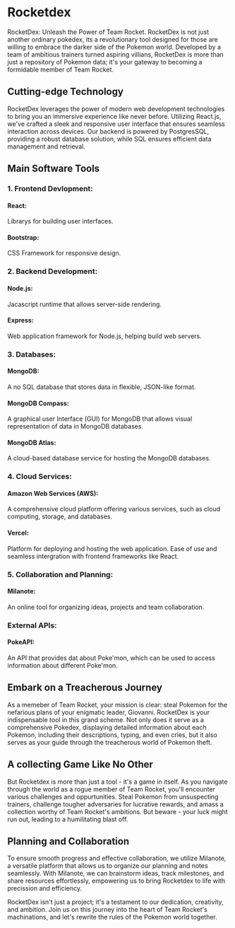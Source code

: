 # Rocketdex
RocketDex: Unleash the Power of Team Rocket.
RocketDex is not just another ordinary pokedex, its a revolutionary tool designed for those are willing to embrace the darker side of the Pokemon world. Developed by a team of ambitious trainers turned aspiring villians, RocketDex is more than just a repository of Pokemon data; it's your gateway to becoming a formidable member of Team Rocket. 

## Cutting-edge Technology
RocketDex leverages the power of modern web development technologies to bring you an immersive experience like never before. Utilizing React.js, we've crafted a sleek and responsive user interface that ensures seamless interaction across devices. Our backend is powered by PostgresSQL, providing a robust database solution, while SQL ensures efficient data management and retrieval.

## Main Software Tools
### 1. Frontend Devlopment:
   #### React: 
   Librarys for building user interfaces.
   #### Bootstrap: 
   CSS Framework for responsive design.
### 2. Backend Development:
   #### Node.js: 
   Jacascript runtime that allows server-side rendering.
   #### Express: 
   Web application framework for Node.js, helping build web servers.
### 3. Databases:
   #### MongoDB:
   A no SQL database that stores data in flexible, JSON-like format.
   #### MongoDB Compass:
   A graphical user Interface (GUI) for MongoDB that allows visual representation of data in MongoDB databases.
   #### MongoDB Atlas: 
   A cloud-based database service for hosting the MongoDB databases.
### 4. Cloud Services:
   #### Amazon Web Services (AWS): 
   A comprehensive cloud platform offering various services, such as cloud computing, storage, and databases.
   #### Vercel: 
   Platform for deploying and hosting the web application. Ease of use and seamless intergration with frontend frameworks like React.
### 5. Collaboration and Planning:
   #### Milanote: 
   An online tool for organizing ideas, projects and team collaboration.
### External APIs:
   #### PokeAPI: 
   An API that provides dat about Poke'mon, which can be used to access information about different Poke'mon.

## Embark on a Treacherous Journey
As a memeber of Team Rocket, your mission is clear: steal Pokemon for the nefarious plans of your enigmatic leader, Giovanni. RocketDex is your indispensable tool in this grand scheme. Not only does it serve as a comprehensive Pokedex, displaying detailed information about each Pokemon, including their descriptions, typing, and even cries, but it also serves as your guide through the treacherous world of Pokemon theft. 

## A collecting Game Like No Other
But Rocketdex is more than just a tool - it's a game in itself. As you navigate through the world as a rogue member of Team Rocket, you'll encounter various challenges and oppurtunities. Steal Pokemon from unsuspecting trainers, challenge tougher adversaries for lucrative rewards, and amass a collection worthy of Team Rocket's ambitions. But beware - your luck might run out, leading to a humilitating blast off. 

## Planning and Collaboration
To ensure smooth progress and effective collaboration, we utilize Milanote, a versatile platform that allows us to organize our planning and notes seamlessly. With Milanote, we can brainstorm ideas, track milestones, and share resources effortlessly, empowering us to bring Rocketdex to life with precission and efficiency.

RocketDex isn't just a project; it's a testament to our dedication, creativity, and ambition. Join us on this journey into the heart of Team Rocket's machinations, and let's rewrite the rules of the Pokemon world together. 

